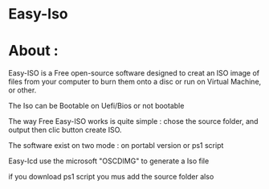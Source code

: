 # Easy-Iso

# About :

Easy-ISO is a Free open-source software designed to creat an ISO image of files from your computer to burn them onto a disc or run on Virtual Machine, or other.

The Iso can be Bootable on Uefi/Bios or not bootable

The way Free Easy-ISO works is quite simple : chose the source folder, and output then clic button create ISO.

The software exist on two mode :
on portabl version
or ps1 script 


Easy-Icd use the microsoft "OSCDIMG" to generate a Iso file

if you download ps1 script you mus add the source folder also


